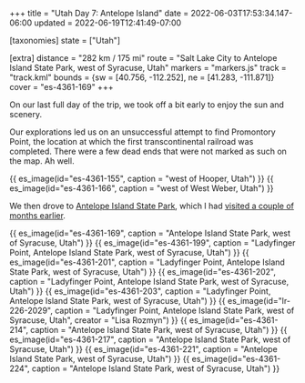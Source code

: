 +++
title = "Utah Day 7: Antelope Island"
date = 2022-06-03T17:53:34.147-06:00
updated = 2022-06-19T12:41:49-07:00

[taxonomies]
state = ["Utah"]

[extra]
distance = "282 km / 175 mi"
route = "Salt Lake City to Antelope Island State Park, west of Syracuse, Utah"
markers = "markers.js"
track = "track.kml"
bounds = {sw = [40.756, -112.252], ne = [41.283, -111.871]}
cover = "es-4361-169"
+++

On our last full day of the trip, we took off a bit early to enjoy the sun and scenery.

<!-- more -->

Our explorations led us on an unsuccessful attempt to find Promontory Point, the location at which the first transcontinental railroad was completed. There were a few dead ends that were not marked as such on the map. Ah well.

{{ es_image(id="es-4361-155", caption = "west of Hooper, Utah") }}
{{ es_image(id="es-4361-166", caption = "west of West Weber, Utah") }}

We then drove to [Antelope Island State Park](https://stateparks.utah.gov/parks/antelope-island/), which I had [visited a couple of months earlier](/2022/04-15+utah/03-saltair-and-antelope-island/).

{{ es_image(id="es-4361-169", caption = "Antelope Island State Park, west of Syracuse, Utah") }}
{{ es_image(id="es-4361-199", caption = "Ladyfinger Point, Antelope Island State Park, west of Syracuse, Utah") }}
{{ es_image(id="es-4361-201", caption = "Ladyfinger Point, Antelope Island State Park, west of Syracuse, Utah") }}
{{ es_image(id="es-4361-202", caption = "Ladyfinger Point, Antelope Island State Park, west of Syracuse, Utah") }}
{{ es_image(id="es-4361-203", caption = "Ladyfinger Point, Antelope Island State Park, west of Syracuse, Utah") }}
{{ es_image(id="lr-226-2029", caption = "Ladyfinger Point, Antelope Island State Park, west of Syracuse, Utah", creator = "Lisa Rozmyn") }}
{{ es_image(id="es-4361-214", caption = "Antelope Island State Park, west of Syracuse, Utah") }}
{{ es_image(id="es-4361-217", caption = "Antelope Island State Park, west of Syracuse, Utah") }}
{{ es_image(id="es-4361-221", caption = "Antelope Island State Park, west of Syracuse, Utah") }}
{{ es_image(id="es-4361-224", caption = "Antelope Island State Park, west of Syracuse, Utah") }}
